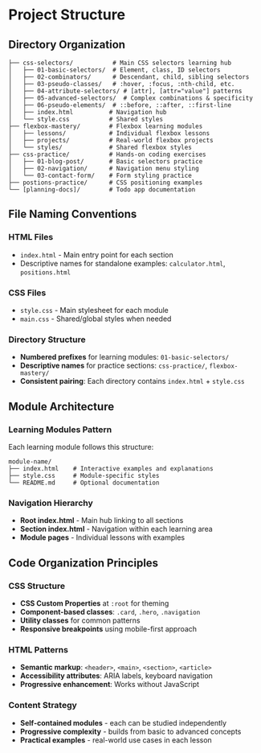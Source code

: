 # Project Structure

## Directory Organization

```
├── css-selectors/           # Main CSS selectors learning hub
│   ├── 01-basic-selectors/  # Element, class, ID selectors
│   ├── 02-combinators/      # Descendant, child, sibling selectors
│   ├── 03-pseudo-classes/   # :hover, :focus, :nth-child, etc.
│   ├── 04-attribute-selectors/ # [attr], [attr="value"] patterns
│   ├── 05-advanced-selectors/  # Complex combinations & specificity
│   ├── 06-pseudo-elements/  # ::before, ::after, ::first-line
│   ├── index.html          # Navigation hub
│   └── style.css           # Shared styles
├── flexbox-mastery/        # Flexbox learning modules
│   ├── lessons/            # Individual flexbox lessons
│   ├── projects/           # Real-world flexbox projects
│   └── styles/             # Shared flexbox styles
├── css-practice/           # Hands-on coding exercises
│   ├── 01-blog-post/       # Basic selectors practice
│   ├── 02-navigation/      # Navigation menu styling
│   └── 03-contact-form/    # Form styling practice
├── postions-practice/      # CSS positioning examples
└── [planning-docs]/        # Todo app documentation
```

## File Naming Conventions

### HTML Files
- `index.html` - Main entry point for each section
- Descriptive names for standalone examples: `calculator.html`, `positions.html`

### CSS Files
- `style.css` - Main stylesheet for each module
- `main.css` - Shared/global styles when needed

### Directory Structure
- **Numbered prefixes** for learning modules: `01-basic-selectors/`
- **Descriptive names** for practice sections: `css-practice/`, `flexbox-mastery/`
- **Consistent pairing**: Each directory contains `index.html` + `style.css`

## Module Architecture

### Learning Modules Pattern
Each learning module follows this structure:
```
module-name/
├── index.html    # Interactive examples and explanations
├── style.css     # Module-specific styles
└── README.md     # Optional documentation
```

### Navigation Hierarchy
- **Root index.html** - Main hub linking to all sections
- **Section index.html** - Navigation within each learning area
- **Module pages** - Individual lessons with examples

## Code Organization Principles

### CSS Structure
- **CSS Custom Properties** at `:root` for theming
- **Component-based classes**: `.card`, `.hero`, `.navigation`
- **Utility classes** for common patterns
- **Responsive breakpoints** using mobile-first approach

### HTML Patterns
- **Semantic markup**: `<header>`, `<main>`, `<section>`, `<article>`
- **Accessibility attributes**: ARIA labels, keyboard navigation
- **Progressive enhancement**: Works without JavaScript

### Content Strategy
- **Self-contained modules** - each can be studied independently
- **Progressive complexity** - builds from basic to advanced concepts
- **Practical examples** - real-world use cases in each lesson